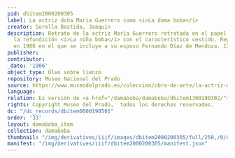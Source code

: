 ```yaml
---
pid: dbitem2000200305
label: La actriz doña María Guerrero como <i>La dama boba</i>
creator: Sorolla Bastida, Joaquín
description: Retrato de la actriz María Guerrero retratada en el papel de Clara en
  la refundición <i>La niña boba</i> con el característico vestido. Repintado y ampliado
  en 1906 en el que se incluye a su esposo Fernando Díaz de Mendoza. 131 x 120,5 cm.
publisher:
contributor:
_date: '1906'
object_type: Óleo sobre lienzo
repository: Museo Nacional del Prado
source: https://www.museodelprado.es/coleccion/obra-de-arte/la-actriz-doa-maria-guerrero-como-la-dama-boba/d14cf38e-41f1-441b-976c-a0be42f09277?searchid=0fb2dfba-745a-a89e-9e2d-f2e3d9909f2c
language:
relation: Es versión de <a href="/damaboba/damaboba/dbitem1300190302/">dbitem1300190302</a> ; se aproxima a dbitem0000190501
rights: Copyright Museo del Prado,  todos los derechos reservados.
dc: "/dc_records/dbitem0000190501"
order: '33'
layout: damaboba_item
collection: damaboba
thumbnail: "/img/derivatives/iiif/images/dbitem2000200305/full/250,/0/default.jpg"
manifest: "/img/derivatives/iiif/dbitem2000200305/manifest.json"
---
```

